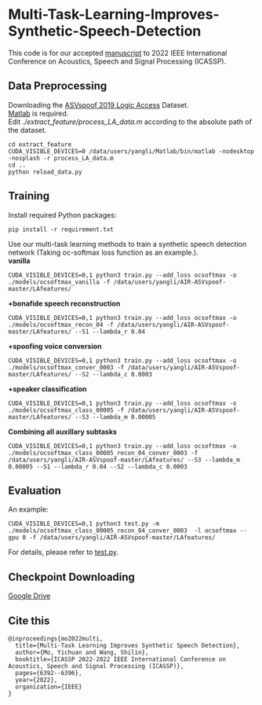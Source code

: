 # Multi-Task-Learning-Improves-Synthetic-Speech-Detection
This code is for our accepted [manuscript](https://ieeexplore.ieee.org/abstract/document/9746059) to 2022 IEEE International Conference on Acoustics, Speech and Signal Processing (ICASSP).

## Data Preprocessing
Downloading the [ASVspoof 2019 Logic Access](https://www.asvspoof.org/database) Dataset.</br>
[Matlab](https://ww2.mathworks.cn/products/matlab.html) is required.</br>
Edit *./extract_feature/process_LA_data.m* according to the absolute path of the dataset.
 ```
 cd extract_feature
 CUDA_VISIBLE_DEVICES=0 /data/users/yangli/Matlab/bin/matlab -nodesktop -nosplash -r process_LA_data.m
 cd ..
 python reload_data.py
 ``` 
 
 ## Training
 Install required Python packages:</br>
 ```
 pip install -r requirement.txt
 ``` 
 Use our multi-task learning methods to train a synthetic speech detection network (Taking oc-softmax loss function as an example.).</br>
 **vanilla**
 ```
 CUDA_VISIBLE_DEVICES=0,1 python3 train.py --add_loss ocsoftmax -o  ./models/ocsoftmax_vanilla -f /data/users/yangli/AIR-ASVspoof-master/LAfeatures/
 ```
 **+bonafide speech reconstruction**
  ```
 CUDA_VISIBLE_DEVICES=0,1 python3 train.py --add_loss ocsoftmax -o  ./models/ocsoftmax_recon_04 -f /data/users/yangli/AIR-ASVspoof-master/LAfeatures/ --S1 --lambda_r 0.04
 ```
 **+spoofing voice conversion**
  ```
 CUDA_VISIBLE_DEVICES=0,1 python3 train.py --add_loss ocsoftmax -o  ./models/ocsoftmax_conver_0003 -f /data/users/yangli/AIR-ASVspoof-master/LAfeatures/ --S2 --lambda_c 0.0003
 ```
 **+speaker classification**
  ```
 CUDA_VISIBLE_DEVICES=0,1 python3 train.py --add_loss ocsoftmax -o  ./models/ocsoftmax_class_00005 -f /data/users/yangli/AIR-ASVspoof-master/LAfeatures/ --S3 --lambda_m 0.00005
 ```
 **Combining all auxillary subtasks**
 ```
 CUDA_VISIBLE_DEVICES=0,1 python3 train.py --add_loss ocsoftmax -o  ./models/ocsoftmax_class_00005_recon_04_conver_0003 -f /data/users/yangli/AIR-ASVspoof-master/LAfeatures/ --S3 --lambda_m 0.00005 --S1 --lambda_r 0.04 --S2 --lambda_c 0.0003
 ```
 
 ## Evaluation
 An example: 
 ```
 CUDA_VISIBLE_DEVICES=0,1 python3 test.py -m ./models/ocsoftmax_class_00005_recon_04_conver_0003  -l ocsoftmax --gpu 0 -f /data/users/yangli/AIR-ASVspoof-master/LAfeatures/
 ```
  For details, please refer to [test.py](https://github.com/mo666666/Multi-Task-Learning-Improves-Synthetic-Speech-Detection/blob/main/test.py).

 
## Checkpoint Downloading
[Google Drive](https://drive.google.com/drive/folders/15vwSnGGHgMkwLQso09RYvXWg7qg9zqge?usp=sharing)

## Cite this
```
@inproceedings{mo2022multi,
  title={Multi-Task Learning Improves Synthetic Speech Detection},
  author={Mo, Yichuan and Wang, Shilin},
  booktitle={ICASSP 2022-2022 IEEE International Conference on Acoustics, Speech and Signal Processing (ICASSP)},
  pages={6392--6396},
  year={2022},
  organization={IEEE}
}
```
